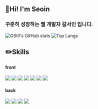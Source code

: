 ## 👋Hi! I'm Seoin
### 꾸준히 성장하는 웹 개발자 갈서인 입니다.

![GSIII's GitHub stats](https://github-readme-stats.vercel.app/api?username=GSIII&show_icons=true&theme=transparent)
![Top Langs](https://github-readme-stats.vercel.app/api/top-langs/?username=GSIII&layout=compact&theme=dracula)

## ✏️Skills
#### front

<img src="https://img.shields.io/badge/HTML-E34F26?style=flat&logo=HTML5&logoColor=white"> <img src="https://img.shields.io/badge/CSS-1572B6?style=flat&logo=CSS3&logoColor=white"> <img src="https://img.shields.io/badge/JavaScript-F7DF1E?style=flat&logo=JavaScript&logoColor=white"> <img src="https://img.shields.io/badge/jQuery-0769AD?style=flat&logo=jQuery&logoColor=white"> <img src="https://img.shields.io/badge/React-61DAFB?style=flat&logo=React&logoColor=white"> <img src="https://img.shields.io/badge/Redux-764ABC?style=flat&logo=Redux&logoColor=white"> <img src="https://img.shields.io/badge/Next.js-000000?style=flat&logo=Next.js&logoColor=white">

#### back

<img src="https://img.shields.io/badge/Supabase-3FCF8E?style=flat&logo=Supabase&logoColor=white"> <img src="https://img.shields.io/badge/Node.js-339933?style=flat&logo=Node.js&logoColor=white">  <img src="https://img.shields.io/badge/MySQL-4479A1?style=flat&logo=MySQL&logoColor=white">  <img src="https://img.shields.io/badge/Amazon AWS-232F3E?style=flat&logo=Amazon AWS&logoColor=white">
